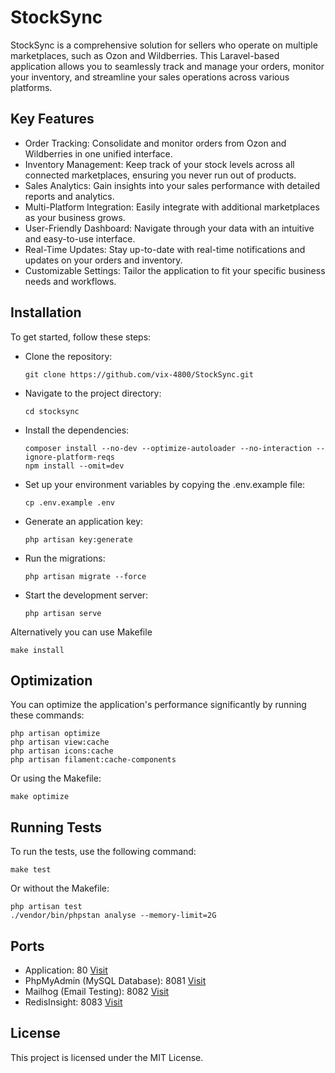 # StockSync

StockSync is a comprehensive solution for sellers who operate on multiple marketplaces, such as Ozon and Wildberries. This Laravel-based application allows you to seamlessly track and manage your orders, monitor your inventory, and streamline your sales operations across various platforms.

## Key Features

-   Order Tracking: Consolidate and monitor orders from Ozon and Wildberries in one unified interface.
-   Inventory Management: Keep track of your stock levels across all connected marketplaces, ensuring you never run out of products.
-   Sales Analytics: Gain insights into your sales performance with detailed reports and analytics.
-   Multi-Platform Integration: Easily integrate with additional marketplaces as your business grows.
-   User-Friendly Dashboard: Navigate through your data with an intuitive and easy-to-use interface.
-   Real-Time Updates: Stay up-to-date with real-time notifications and updates on your orders and inventory.
-   Customizable Settings: Tailor the application to fit your specific business needs and workflows.

## Installation

To get started, follow these steps:

-   Clone the repository:

    ```
    git clone https://github.com/vix-4800/StockSync.git
    ```

-   Navigate to the project directory:

    ```
    cd stocksync
    ```

-   Install the dependencies:

    ```
    composer install --no-dev --optimize-autoloader --no-interaction --ignore-platform-reqs
    npm install --omit=dev
    ```

-   Set up your environment variables by copying the .env.example file:

    ```
    cp .env.example .env
    ```

-   Generate an application key:

    ```
    php artisan key:generate
    ```

-   Run the migrations:

    ```
    php artisan migrate --force
    ```

-   Start the development server:

    ```
    php artisan serve
    ```

Alternatively you can use Makefile

```
make install
```

## Optimization

You can optimize the application's performance significantly by running these commands:

```
php artisan optimize
php artisan view:cache
php artisan icons:cache
php artisan filament:cache-components
```

Or using the Makefile:

```
make optimize
```

## Running Tests

To run the tests, use the following command:

```
make test
```

Or without the Makefile:

```
php artisan test
./vendor/bin/phpstan analyse --memory-limit=2G
```

## Ports

-   Application: 80 <a href="http://localhost">Visit</a>
-   PhpMyAdmin (MySQL Database): 8081 <a href="http://localhost:8081">Visit</a>
-   Mailhog (Email Testing): 8082 <a href="http://localhost:8082">Visit</a>
-   RedisInsight: 8083 <a href="http://localhost:8083">Visit</a>

## License

This project is licensed under the MIT License.
